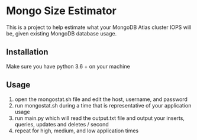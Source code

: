 # Mongo Size Estimator

This is a project to help estimate what your MongoDB Atlas cluster IOPS will be, given existing MongoDB database usage.

## Installation

Make sure you have python 3.6 + on your machine

## Usage

1. open the mongostat.sh file and edit the host, username, and password
2. run mongostat.sh during a time that is representative of your application usage
3. run main.py which will read the output.txt file and output your inserts, queries, updates and deletes / second
4. repeat for high, medium, and low application times
